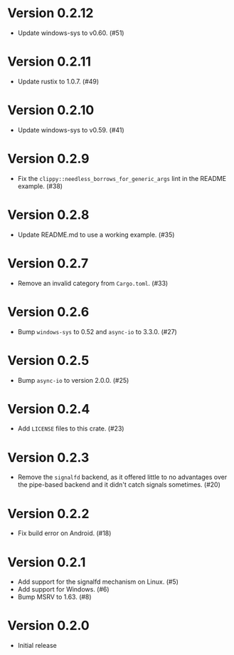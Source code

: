 # Version 0.2.12

- Update windows-sys to v0.60. (#51)

# Version 0.2.11

- Update rustix to 1.0.7. (#49)

# Version 0.2.10

- Update windows-sys to v0.59. (#41)

# Version 0.2.9

- Fix the `clippy::needless_borrows_for_generic_args` lint in the README
  example. (#38)

# Version 0.2.8

- Update README.md to use a working example. (#35)

# Version 0.2.7

- Remove an invalid category from `Cargo.toml`. (#33)

# Version 0.2.6

- Bump `windows-sys` to 0.52 and `async-io` to 3.3.0. (#27)

# Version 0.2.5

- Bump `async-io` to version 2.0.0. (#25)

# Version 0.2.4

- Add `LICENSE` files to this crate. (#23)

# Version 0.2.3

- Remove the `signalfd` backend, as it offered little to no advantages over the pipe-based backend and it didn't catch signals sometimes. (#20)

# Version 0.2.2

- Fix build error on Android. (#18)

# Version 0.2.1

- Add support for the signalfd mechanism on Linux. (#5)
- Add support for Windows. (#6)
- Bump MSRV to 1.63. (#8)

# Version 0.2.0

- Initial release
